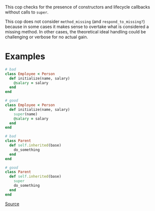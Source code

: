 
This cop checks for the presence of constructors and lifecycle callbacks
without calls to `super`.

This cop does not consider `method_missing` (and `respond_to_missing?`)
because in some cases it makes sense to overtake what is considered a
missing method. In other cases, the theoretical ideal handling could be
challenging or verbose for no actual gain.

# Examples

```ruby
# bad
class Employee < Person
  def initialize(name, salary)
    @salary = salary
  end
end

# good
class Employee < Person
  def initialize(name, salary)
    super(name)
    @salary = salary
  end
end

# bad
class Parent
  def self.inherited(base)
    do_something
  end
end

# good
class Parent
  def self.inherited(base)
    super
    do_something
  end
end
```

[Source](http://www.rubydoc.info/gems/rubocop/RuboCop/Cop/Lint/MissingSuper)
